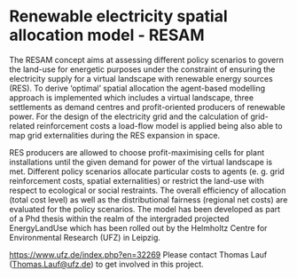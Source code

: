 # Renewable electricity spatial allocation model - RESAM

The RESAM concept aims at assessing different policy scenarios to govern the land-use for energetic purposes under the constraint of ensuring the electricity supply for a virtual landscape with renewable energy sources (RES). To derive ‘optimal’ spatial allocation the agent-based modelling approach is implemented which includes a virtual landscape, three settlements as demand centres and profit-oriented producers of renewable power. For the design of the electricity grid and the calculation of grid-related reinforcement costs a load-flow model is applied being also able to map grid externalities during the RES expansion in space.

RES producers are allowed to choose profit-maximising cells for plant installations until the given demand for power of the virtual landscape is met. Different policy scenarios allocate particular costs to agents (e. g. grid reinforcement costs, spatial externalities) or restrict the land-use with respect to ecological or social restraints. The overall efficiency of allocation (total cost level) as well as the distributional fairness (regional net costs) are evaluated for the policy scenarios.
The model has been developed as part of a Phd thesis within the realm of the intergraded projected EnergyLandUse which has been rolled out by the Helmholtz Centre for Environmental Research (UFZ) in Leipzig. 

https://www.ufz.de/index.php?en=32269
Please contact Thomas Lauf (Thomas.Lauf@ufz.de) to get involved in this project.


